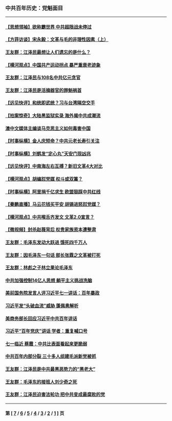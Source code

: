 ### 中共百年历史：党魁面目
---
#### [【思想领袖】欲称霸世界 中共超限战未停过](../../pages/nf1176107/n13745142.md?09200430) 
#### [【方菲访谈】宋永毅：文革与毛的非理性因素（上）](../../pages/nf1176107/n13469956.md?09200430) 
#### [王友群：江泽民最想让人们遗忘的是什么？](../../pages/nf1176107/n13408949.md?09200430) 
#### [【横河观点】中国共产运动拐点 暴严重衰老迹象](../../pages/nf1176107/n13388333.md?09200430) 
#### [王友群：江泽民与108名中共亿元贪官](../../pages/nf1176107/n13352358.md?09200430) 
#### [王友群：江泽民是活摘器官的罪魁祸首](../../pages/nf1176107/n13336903.md?09200430) 
#### [【远见快评】和统即武统？习与台湾隔空交手](../../pages/nf1176107/n13297739.md?09200430) 
#### [【拍案惊奇】大陆黑监狱实录 海外揭中共成潮流](../../pages/nf1176107/n13288853.md?09200430) 
#### [澳中文媒体主编谈马克思主义如何毒害中国](../../pages/nf1176107/n13257387.md?09200430) 
#### [【时事纵横】金人庆短命？中共元老长寿引关注](../../pages/nf1176107/n13217934.md?09200430) 
#### [【时事纵横】刘鹤发“定心丸”天安门现凶兆](../../pages/nf1176107/n13215416.md?09200430) 
#### [【远见快评】中南海左右互搏？新旧文革4大对比](../../pages/nf1176107/n13214745.md?09200430) 
#### [【横河观点】胡编怼党媒 权斗或双簧？](../../pages/nf1176107/n13210864.md?09200430) 
#### [【时事纵横】阿里捐千亿求生 欧盟狠踩中共红线](../../pages/nf1176107/n13206431.md?09200430) 
#### [【秦鹏直播】马云花钱买平安 胡锡进怒怼党媒？](../../pages/nf1176107/n13206392.md?09200430) 
#### [【横河观点】中共喉舌齐发文 文革2.0宣言？](../../pages/nf1176107/n13201248.md?09200430) 
#### [【微视频】封杀赵薇背后 权贵家族资本遭整肃](../../pages/nf1176107/n13197798.md?09200430) 
#### [王友群：毛泽东发动大跃进 饿死四千万人](../../pages/nf1176107/n13177158.md?09200430) 
#### [王友群：因毛泽东一句话 部长张霖之文革被打死](../../pages/nf1176107/n13161711.md?09200430) 
#### [王友群：林彪之子林立果论毛泽东](../../pages/nf1176107/n13128622.md?09200430) 
#### [中共加强控制14亿人思想 躺平主义挑战洗脑](../../pages/nf1176107/n13094299.md?09200430) 
#### [美前国务院发言人评习近平七一讲话：百年暴政](../../pages/nf1176107/n13066986.md?09200430) 
#### [习近平发“头破血流”威胁 蓬佩奥解析](../../pages/nf1176107/n13063604.md?09200430) 
#### [美商务部长回应习近平中共百年讲话](../../pages/nf1176107/n13062903.md?09200430) 
#### [习近平“百年党庆”讲话 学者：重复喊口号](../../pages/nf1176107/n13061411.md?09200430) 
#### [七一临近 蔡霞：中共比表面看起来更脆弱](../../pages/nf1176107/n13056418.md?09200430) 
#### [中共百年内部分裂 三十多人组建毛派新党被抓](../../pages/nf1176107/n13044023.md?09200430) 
#### [王友群：江泽民是中共最黑恶势力的“黑老大”](../../pages/nf1176107/n13022180.md?09200430) 
#### [王友群：毛泽东的接班人刘少奇之死](../../pages/nf1176107/n12991772.md?09200430) 
#### [王友群：江泽民迫害法轮功 把中共变成最腐败的党](../../pages/nf1176107/n12947347.md?09200430) 

---
#### 第 [ [7](./7.md?09200430) / [6](./6.md?09200430) / [5](./5.md?09200430) / [4](./4.md?09200430) / [3](./3.md?09200430) / [2](./2.md?09200430) / [1](./1.md?09200430) ] 页
